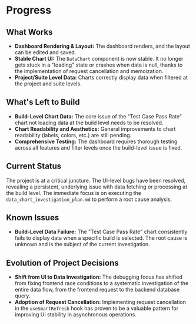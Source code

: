# Progress

## What Works

*   **Dashboard Rendering & Layout:** The dashboard renders, and the layout can be edited and saved.
*   **Stable Chart UI:** The `DataChart` component is now stable. It no longer gets stuck in a "loading" state or crashes when data is null, thanks to the implementation of request cancellation and memoization.
*   **Project/Suite Level Data:** Charts correctly display data when filtered at the project and suite levels.

## What's Left to Build

*   **Build-Level Chart Data:** The core issue of the "Test Case Pass Rate" chart not loading data at the build level needs to be resolved.
*   **Chart Readability and Aesthetics:** General improvements to chart readability (labels, colors, etc.) are still pending.
*   **Comprehensive Testing:** The dashboard requires thorough testing across all features and filter levels once the build-level issue is fixed.

## Current Status

The project is at a critical juncture. The UI-level bugs have been resolved, revealing a persistent, underlying issue with data fetching or processing at the build level. The immediate focus is on executing the `data_chart_investigation_plan.md` to perform a root cause analysis.

## Known Issues

*   **Build-Level Data Failure:** The "Test Case Pass Rate" chart consistently fails to display data when a specific build is selected. The root cause is unknown and is the subject of the current investigation.

## Evolution of Project Decisions

*   **Shift from UI to Data Investigation:** The debugging focus has shifted from fixing frontend race conditions to a systematic investigation of the entire data flow, from the frontend request to the backend database query.
*   **Adoption of Request Cancellation:** Implementing request cancellation in the `useSmartRefresh` hook has proven to be a valuable pattern for improving UI stability in asynchronous operations.
